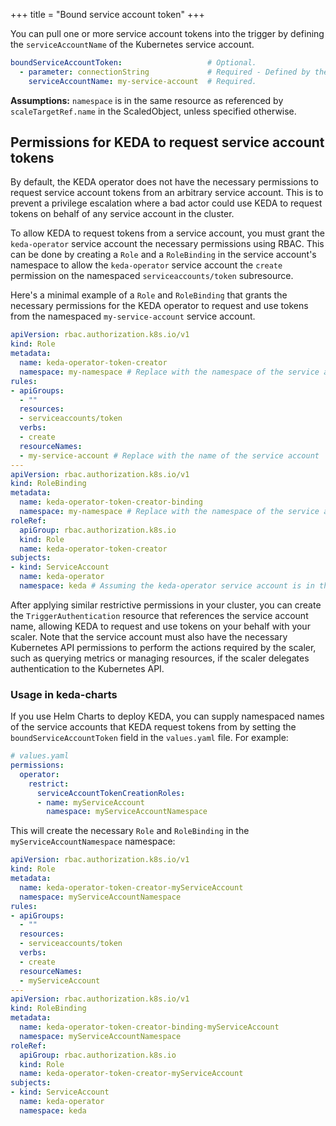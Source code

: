 +++
title = "Bound service account token"
+++

You can pull one or more service account tokens into the trigger by defining the `serviceAccountName` of the Kubernetes service account.

```yaml
boundServiceAccountToken:                   # Optional.
  - parameter: connectionString             # Required - Defined by the scale trigger
    serviceAccountName: my-service-account  # Required.
```

**Assumptions:** `namespace` is in the same resource as referenced by `scaleTargetRef.name` in the ScaledObject, unless specified otherwise.

## Permissions for KEDA to request service account tokens

By default, the KEDA operator does not have the necessary permissions to request service account tokens from an arbitrary service account. This is to prevent a privilege escalation where a bad actor could use KEDA to request tokens on behalf of any service account in the cluster.

To allow KEDA to request tokens from a service account, you must grant the `keda-operator` service account the necessary permissions using RBAC. This can be done by creating a `Role` and a `RoleBinding` in the service account's namespace to allow the `keda-operator` service account the `create` permission on the namespaced `serviceaccounts/token` subresource.

Here's a minimal example of a `Role` and `RoleBinding` that grants the necessary permissions for the KEDA operator to request and use tokens from the namespaced `my-service-account` service account.

```yaml
apiVersion: rbac.authorization.k8s.io/v1
kind: Role
metadata:
  name: keda-operator-token-creator
  namespace: my-namespace # Replace with the namespace of the service account
rules:
- apiGroups:
  - ""
  resources:
  - serviceaccounts/token
  verbs:
  - create
  resourceNames:
  - my-service-account # Replace with the name of the service account
---
apiVersion: rbac.authorization.k8s.io/v1
kind: RoleBinding
metadata:
  name: keda-operator-token-creator-binding
  namespace: my-namespace # Replace with the namespace of the service account
roleRef:
  apiGroup: rbac.authorization.k8s.io
  kind: Role
  name: keda-operator-token-creator
subjects:
- kind: ServiceAccount
  name: keda-operator
  namespace: keda # Assuming the keda-operator service account is in the keda namespace
```

After applying similar restrictive permissions in your cluster, you can create the `TriggerAuthentication` resource that references the service account name, allowing KEDA to request and use tokens on your behalf with your scaler. Note that the service account must also have the necessary Kubernetes API permissions to perform the actions required by the scaler, such as querying metrics or managing resources, if the scaler delegates authentication to the Kubernetes API.

### Usage in keda-charts

If you use Helm Charts to deploy KEDA, you can supply namespaced names of the service accounts that KEDA request tokens from by setting the `boundServiceAccountToken` field in the `values.yaml` file. For example:

```yaml
# values.yaml
permissions:
  operator:
    restrict:
      serviceAccountTokenCreationRoles:
      - name: myServiceAccount
        namespace: myServiceAccountNamespace
```

This will create the necessary `Role` and `RoleBinding` in the `myServiceAccountNamespace` namespace:

```yaml
apiVersion: rbac.authorization.k8s.io/v1
kind: Role
metadata:
  name: keda-operator-token-creator-myServiceAccount
  namespace: myServiceAccountNamespace
rules:
- apiGroups:
  - ""
  resources:
  - serviceaccounts/token
  verbs:
  - create
  resourceNames:
  - myServiceAccount
---
apiVersion: rbac.authorization.k8s.io/v1
kind: RoleBinding
metadata:
  name: keda-operator-token-creator-binding-myServiceAccount
  namespace: myServiceAccountNamespace
roleRef:
  apiGroup: rbac.authorization.k8s.io
  kind: Role
  name: keda-operator-token-creator-myServiceAccount
subjects:
- kind: ServiceAccount
  name: keda-operator
  namespace: keda
```
